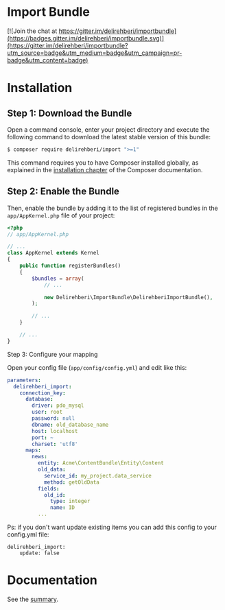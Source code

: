 # Import Bundle

[![Join the chat at https://gitter.im/delirehberi/importbundle](https://badges.gitter.im/delirehberi/importbundle.svg)](https://gitter.im/delirehberi/importbundle?utm_source=badge&utm_medium=badge&utm_campaign=pr-badge&utm_content=badge)

Installation
============


Step 1: Download the Bundle
---------------------------

Open a command console, enter your project directory and execute the
following command to download the latest stable version of this bundle:

```bash
$ composer require delirehberi/import ">=1"
```

This command requires you to have Composer installed globally, as explained
in the [installation chapter](https://getcomposer.org/doc/00-intro.md)
of the Composer documentation.

Step 2: Enable the Bundle
-------------------------

Then, enable the bundle by adding it to the list of registered bundles
in the `app/AppKernel.php` file of your project:

```php
<?php
// app/AppKernel.php

// ...
class AppKernel extends Kernel
{
    public function registerBundles()
    {
        $bundles = array(
            // ...

            new Delirehberi\ImportBundle\DelirehberiImportBundle(),
        );

        // ...
    }

    // ...
}
```

Step 3: Configure your mapping

Open your config file (`app/config/config.yml`) and edit like this:

```yaml
parameters:
  delirehberi_import:
    connection_key:
      database:
        driver: pdo_mysql
        user: root
        password: null
        dbname: old_database_name
        host: localhost
        port: ~
        charset: 'utf8'
      maps:
        news:
          entity: Acme\ContentBundle\Entity\Content
          old_data:
            service_id: my_project.data_service
            method: getOldData
          fields:
            old_id:
              type: integer
              name: ID
          ...
```

Ps: if you don't  want update existing items you can add this config to your config.yml file:

```
delirehberi_import:
    update: false
```

Documentation
=============

See the [summary](https://github.com/delirehberi/importbundle/blob/master/Resources/doc/summary.md).

